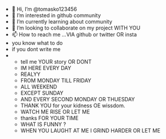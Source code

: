 - 👋 Hi, I’m @tomasko123456
- 👀 I’m interested in github community 
- 🌱 I’m currently learning about community
- 💞️ I’m looking to collaborate on my project WITH YOU 
- 📫 How to reach me ...VIA github or twitter OR insta
- you know what to do
- if you dont write me
- - tell me YOUR story OR DONT
  - IM HERE EVERY DAY
  - REALYY
  - FROM MONDAY TILL FRIDAY
  - ALL WEEKEND
  - EXCEPT SUNDAY
  - AND EVERY SECOND MONDAY OR THUESDAY
  - THANK YOU for your kidness OE wissdom.
  - WATCH ME RISE OR LET ME
  - thanks FOR YOUR TIME 
  - WHAT IS FUNNY ?
  - WHEN YOU LAUGHT AT ME I GRIND HARDER OR LET ME


<!---
tomasko123456/tomasko123456 is a ✨ special ✨ repository because its `README.md` (this file) appears on your GitHub profile.
